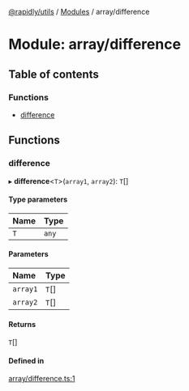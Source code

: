 [@rapidly/utils](../README.md) / [Modules](../modules.md) / array/difference

# Module: array/difference

## Table of contents

### Functions

- [difference](array_difference.md#difference)

## Functions

### difference

▸ **difference**<`T`\>(`array1`, `array2`): `T`[]

#### Type parameters

| Name | Type |
| :------ | :------ |
| `T` | `any` |

#### Parameters

| Name | Type |
| :------ | :------ |
| `array1` | `T`[] |
| `array2` | `T`[] |

#### Returns

`T`[]

#### Defined in

[array/difference.ts:1](https://github.com/canguser/rapidly-utils/blob/4b3960b/main/array/difference.ts#L1)
